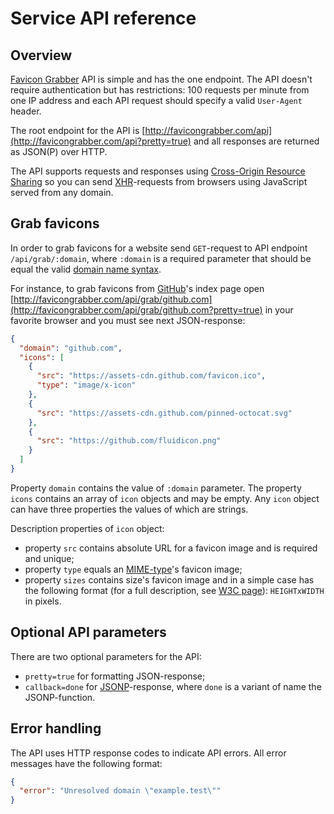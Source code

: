 # Service API reference

## Overview

[Favicon Grabber](http://favicongrabber.com/) API is simple and has the one endpoint. The API doesn't require authentication but has restrictions: 100 requests per minute from one IP address and each API request should specify a valid `User-Agent` header.

The root endpoint for the API is [http://favicongrabber.com/api](http://favicongrabber.com/api?pretty=true) and all responses are returned as JSON(P) over HTTP.

The API supports requests and responses using [Cross-Origin Resource Sharing](https://en.wikipedia.org/wiki/Cross-origin_resource_sharing) so you can send [XHR](https://en.wikipedia.org/wiki/XMLHttpRequest)-requests from browsers using JavaScript served from any domain.

## Grab favicons

In order to grab favicons for a website send `GET`-request to API endpoint `/api/grab/:domain`, where `:domain` is a required parameter that should be equal the valid [domain name syntax](https://en.wikipedia.org/wiki/Domain_Name_System#Domain_name_syntax). 

For instance, to grab favicons from [GitHub](https://github.com/)'s index page open [http://favicongrabber.com/api/grab/github.com](http://favicongrabber.com/api/grab/github.com?pretty=true) in your favorite browser and you must see next JSON-response:

```json
{
  "domain": "github.com",
  "icons": [
    {
      "src": "https://assets-cdn.github.com/favicon.ico",
      "type": "image/x-icon"
    },
    {
      "src": "https://assets-cdn.github.com/pinned-octocat.svg"
    },
    {
      "src": "https://github.com/fluidicon.png"
    }
  ]
}
```

Property `domain` contains the value of `:domain` parameter. The property `icons` contains an array of `icon` objects and may be empty. Any `icon` object can have three properties the values of which are strings.

Description properties of `icon` object:

* property `src` contains absolute URL for a favicon image and is required and unique;
* property `type` equals an [MIME-type](https://en.wikipedia.org/wiki/Media_type)'s favicon image;
* property `sizes` contains size's favicon image and in a simple case has the following format (for a full description, see [W3C page](https://www.w3.org/TR/2011/WD-html5-20110113/links.html#attr-link-sizes)): `HEIGHTxWIDTH` in pixels. 

## Optional API parameters

There are two optional parameters for the API:

* `pretty=true` for formatting JSON-response;
* `callback=done` for [JSONP](https://en.wikipedia.org/wiki/JSONP)-response, where `done` is a variant of name the JSONP-function.

## Error handling

The API uses HTTP response codes to indicate API errors. All error messages have the following format:

```json
{
  "error": "Unresolved domain \"example.test\""
}
```
